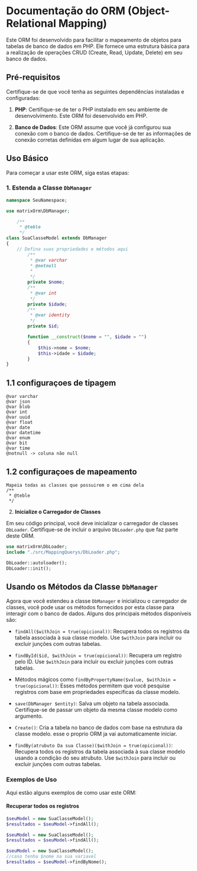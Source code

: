# Documentação do ORM (Object-Relational Mapping)

Este ORM foi desenvolvido para facilitar o mapeamento de objetos para tabelas de banco de dados em PHP. Ele fornece uma estrutura básica para a realização de operações CRUD (Create, Read, Update, Delete) em seu banco de dados.

## Pré-requisitos

Certifique-se de que você tenha as seguintes dependências instaladas e configuradas:

1. **PHP**: Certifique-se de ter o PHP instalado em seu ambiente de desenvolvimento. Este ORM foi desenvolvido em PHP.

2. **Banco de Dados**: Este ORM assume que você já configurou sua conexão com o banco de dados. Certifique-se de ter as informações de conexão corretas definidas em algum lugar de sua aplicação.

## Uso Básico

Para começar a usar este ORM, siga estas etapas:

### 1. Estenda a Classe `DbManager`

```php
namespace SeuNamespace;

use matrixOrm\DbManager;

    /**
     * @teble
     */
class SuaClasseModel extends DbManager
{
    // Defina suas propriedades e métodos aqui
        /**
         * @var varchar
         * @notnull
         *
         */
        private $nome;
        /**
         * @var int
         */
        private $idade;
        /**
         * @var identity
         */
        private $id;

        function __construct($nome = "", $idade = "")
        {
            $this->nome = $nome;
            $this->idade = $idade;
        }
}

```
## 1.1 configuraçoes de tipagem
    @var varchar
    @var json
    @var blob
    @var int
    @var uuid
    @var float
    @var date
    @var datetime
    @var enum
    @var bit
    @var time
    @notnull -> coluna não null
## 1.2 configuraçoes de mapeamento
    Mapeia todas as classes que possuirem o em cima dela
    /**
     * @teble
     */

2. **Inicialize o Carregador de Classes**

Em seu código principal, você deve inicializar o carregador de classes `DbLoader`. Certifique-se de incluir o arquivo `DbLoader.php` que faz parte deste ORM.

```php
use matrixOrm\DbLoader;
include "./src/MappingQuerys/DbLoader.php";

DbLoader::autoloader();
DbLoader::init();
```

## Usando os Métodos da Classe `DbManager`

Agora que você estendeu a classe `DbManager` e inicializou o carregador de classes, você pode usar os métodos fornecidos por esta classe para interagir com o banco de dados. Alguns dos principais métodos disponíveis são:

- `findAll($withJoin = true(opicional))`: Recupera todos os registros da tabela associada à sua classe modelo. Use `$withJoin` para incluir ou excluir junções com outras tabelas.

- `findById($id, $withJoin = true(opicional))`: Recupera um registro pelo ID. Use `$withJoin` para incluir ou excluir junções com outras tabelas.

- Métodos mágicos como `findByPropertyName($value, $withJoin = true(opicional))`: Esses métodos permitem que você pesquise registros com base em propriedades específicas da classe modelo.

- `save(DbManager $entity)`: Salva um objeto na tabela associada. Certifique-se de passar um objeto da mesma classe modelo como argumento.

- `Create()`: Cria a tabela no banco de dados com base na estrutura da classe modelo. esse o proprio ORM ja vai automaticamente iniciar.

- `findBy(atrubuto Da sua Classe)($withJoin = true(opicional))`: Recupera todos os registros da tabela associada à sua classe modelo usando a condição do seu atrubuto. Use `$withJoin` para incluir ou excluir junções com outras tabelas.
### Exemplos de Uso

Aqui estão alguns exemplos de como usar este ORM:

#### Recuperar todos os registros

```php
$seuModel = new SuaClasseModel();
$resultados = $seuModel->findAll();
```

```php
$seuModel = new SuaClasseModel();
$resultados = $seuModel->findAll();
```

```php
$seuModel = new SuaClasseModel();
//caso tenha $nome na sua variavel
$resultados = $seuModel->findByNome();
```

